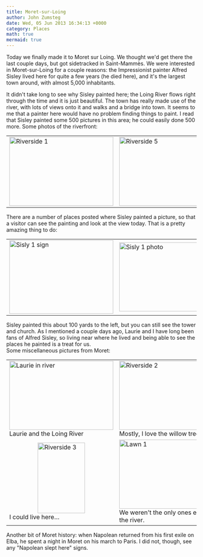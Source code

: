 ```yaml
---
title: Moret-sur-Loing
author: John Zumsteg
date: Wed, 05 Jun 2013 16:34:13 +0000
category: Places
math: true
mermaid: true
---
```

<p>Today we finally made it to Moret sur Loing. We thought we'd get there the last couple days, but got sidetracked in Saint-Mammès. We were interested in Moret-sur-Loing for a couple reasons: the Impressionist painter Alfred Sisley lived here for quite a few years (he died here), and it's the largest town around, with almost 5,000 inhabitants. </p>
<p>It didn't take long to see why Sisley painted here; the Loing River flows right through the time and it is just beautiful. The town has really made use of the river, with lots of views onto it and walks and a bridge into town. It seems to me that a painter here would have no problem finding things to paint. I read that Sisley painted some 500 pictures in this area; he could easily done 500 more. Some photos of the riverfront:</p>
<table><tr><td><img style="display:block; margin-left:auto; margin-right:auto;" src="http:/assets/images/2013/06/Riverside-1.jpg" alt="Riverside 1" title="Riverside-1.jpg" border="0" width="275" height="183" /></td><td><img style="display:block; margin-left:auto; margin-right:auto;" src="http:/assets/images/2013/06/Riverside-5.jpg" alt="Riverside 5" title="Riverside-5.jpg" border="0" width="265" height="183" /></td></tr></table>
There are a number of places posted where Sisley painted a picture, so that a visitor can see the painting and look at the view today. That is a pretty amazing thing to do:
<table><tr><td><img style="display:block; margin-left:auto; margin-right:auto;" src="http:/assets/images/2013/06/Sisly-1-sign.jpg" alt="Sisly 1 sign" title="Sisly-1-sign.jpg" border="0" width="275" height="195" /></td><td><img style="display:block; margin-left:auto; margin-right:auto;" src="http:/assets/images/2013/06/Sisly-1-photo1.jpg" alt="Sisly 1 photo" title="Sisly-1-photo.jpg" border="0" width="275" height="183" /></td></tr></table>Sisley painted this about 100 yards to the left, but you can still see the tower and church. As I mentioned a couple days ago, Laurie and I have long been fans of Alfred Sisley, so living near where he lived and being able to see the places he painted is a treat for us.
<br>Some miscellaneous pictures from Moret:
<table><tr><td><img style="display:block; margin-left:auto; margin-right:auto;" src="http:/assets/images/2013/06/Laurie-in-river.jpg" alt="Laurie in river" title="Laurie in river.jpg" border="0" width="275" height="183" />Laurie and the Loing River</td><td><img style="display:block; margin-left:auto; margin-right:auto;" src="http:/assets/images/2013/06/Riverside-2.jpg" alt="Riverside 2" title="Riverside-2.jpg" border="0" width="275" height="183" />Mostly, I love the willow tree.</td></tr><tr><td><img style="display:block; margin-left:auto; margin-right:auto;" src="http:/assets/images/2013/06/Riverside-32.jpg" alt="Riverside 3" title="Riverside-3.jpg" border="0" width="125" height="187" />I could live here…</td><td><img style="display:block; margin-left:auto; margin-right:auto;" src="http:/assets/images/2013/06/Lawn-1.jpg" alt="Lawn 1" title="Lawn-1.jpg" border="0" width="275" height="183" />We weren't the only ones enjoying the river.</td></tr></table>
<p>Another bit of Moret history: when Napolean returned from his first exile on Elba, he spent a night in Moret on his march to Paris. I did not, though, see any "Napolean slept here" signs.

